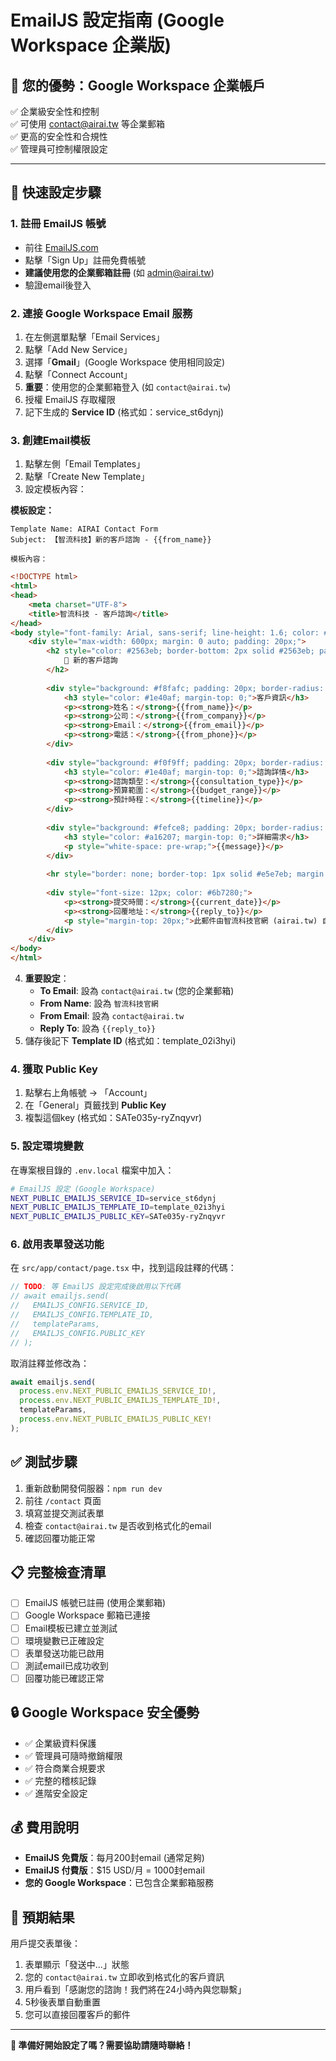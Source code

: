 # EmailJS 設定指南 (Google Workspace 企業版)

## 🏢 **您的優勢：Google Workspace 企業帳戶**
✅ 企業級安全性和控制  
✅ 可使用 contact@airai.tw 等企業郵箱  
✅ 更高的安全性和合規性  
✅ 管理員可控制權限設定  

---

## 🚀 快速設定步驟

### 1. 註冊 EmailJS 帳號
- 前往 [EmailJS.com](https://www.emailjs.com/)
- 點擊「Sign Up」註冊免費帳號
- **建議使用您的企業郵箱註冊** (如 admin@airai.tw)
- 驗證email後登入

### 2. 連接 Google Workspace Email 服務
1. 在左側選單點擊「Email Services」
2. 點擊「Add New Service」
3. 選擇「**Gmail**」(Google Workspace 使用相同設定)
4. 點擊「Connect Account」
5. **重要**：使用您的企業郵箱登入 (如 `contact@airai.tw`)
6. 授權 EmailJS 存取權限
7. 記下生成的 **Service ID** (格式如：service_st6dynj)

### 3. 創建Email模板
1. 點擊左側「Email Templates」
2. 點擊「Create New Template」  
3. 設定模板內容：

**模板設定：**
```
Template Name: AIRAI Contact Form
Subject: 【智流科技】新的客戶諮詢 - {{from_name}}

模板內容：
```

```html
<!DOCTYPE html>
<html>
<head>
    <meta charset="UTF-8">
    <title>智流科技 - 客戶諮詢</title>
</head>
<body style="font-family: Arial, sans-serif; line-height: 1.6; color: #333;">
    <div style="max-width: 600px; margin: 0 auto; padding: 20px;">
        <h2 style="color: #2563eb; border-bottom: 2px solid #2563eb; padding-bottom: 10px;">
            🚀 新的客戶諮詢
        </h2>
        
        <div style="background: #f8fafc; padding: 20px; border-radius: 8px; margin: 20px 0;">
            <h3 style="color: #1e40af; margin-top: 0;">客戶資訊</h3>
            <p><strong>姓名：</strong>{{from_name}}</p>
            <p><strong>公司：</strong>{{from_company}}</p>
            <p><strong>Email：</strong>{{from_email}}</p>
            <p><strong>電話：</strong>{{from_phone}}</p>
        </div>
        
        <div style="background: #f0f9ff; padding: 20px; border-radius: 8px; margin: 20px 0;">
            <h3 style="color: #1e40af; margin-top: 0;">諮詢詳情</h3>
            <p><strong>諮詢類型：</strong>{{consultation_type}}</p>
            <p><strong>預算範圍：</strong>{{budget_range}}</p>
            <p><strong>預計時程：</strong>{{timeline}}</p>
        </div>
        
        <div style="background: #fefce8; padding: 20px; border-radius: 8px; margin: 20px 0;">
            <h3 style="color: #a16207; margin-top: 0;">詳細需求</h3>
            <p style="white-space: pre-wrap;">{{message}}</p>
        </div>
        
        <hr style="border: none; border-top: 1px solid #e5e7eb; margin: 30px 0;">
        
        <div style="font-size: 12px; color: #6b7280;">
            <p><strong>提交時間：</strong>{{current_date}}</p>
            <p><strong>回覆地址：</strong>{{reply_to}}</p>
            <p style="margin-top: 20px;">此郵件由智流科技官網 (airai.tw) 自動發送</p>
        </div>
    </div>
</body>
</html>
```

4. **重要設定**：
   - **To Email**: 設為 `contact@airai.tw` (您的企業郵箱)
   - **From Name**: 設為 `智流科技官網`
   - **From Email**: 設為 `contact@airai.tw`
   - **Reply To**: 設為 `{{reply_to}}`
5. 儲存後記下 **Template ID** (格式如：template_02i3hyi)

### 4. 獲取 Public Key
1. 點擊右上角帳號 → 「Account」
2. 在「General」頁籤找到 **Public Key**
3. 複製這個key (格式如：SATe035y-ryZnqyvr)

### 5. 設定環境變數
在專案根目錄的 `.env.local` 檔案中加入：

```bash
# EmailJS 設定 (Google Workspace)
NEXT_PUBLIC_EMAILJS_SERVICE_ID=service_st6dynj
NEXT_PUBLIC_EMAILJS_TEMPLATE_ID=template_02i3hyi
NEXT_PUBLIC_EMAILJS_PUBLIC_KEY=SATe035y-ryZnqyvr
```

### 6. 啟用表單發送功能
在 `src/app/contact/page.tsx` 中，找到這段註釋的代碼：

```javascript
// TODO: 等 EmailJS 設定完成後啟用以下代碼
// await emailjs.send(
//   EMAILJS_CONFIG.SERVICE_ID, 
//   EMAILJS_CONFIG.TEMPLATE_ID, 
//   templateParams, 
//   EMAILJS_CONFIG.PUBLIC_KEY
// );
```

取消註釋並修改為：
```javascript
await emailjs.send(
  process.env.NEXT_PUBLIC_EMAILJS_SERVICE_ID!, 
  process.env.NEXT_PUBLIC_EMAILJS_TEMPLATE_ID!, 
  templateParams, 
  process.env.NEXT_PUBLIC_EMAILJS_PUBLIC_KEY!
);
```

## ✅ 測試步驟
1. 重新啟動開發伺服器：`npm run dev`
2. 前往 `/contact` 頁面
3. 填寫並提交測試表單
4. 檢查 `contact@airai.tw` 是否收到格式化的email
5. 確認回覆功能正常

## 📋 完整檢查清單
- [ ] EmailJS 帳號已註冊 (使用企業郵箱)
- [ ] Google Workspace 郵箱已連接
- [ ] Email模板已建立並測試
- [ ] 環境變數已正確設定
- [ ] 表單發送功能已啟用
- [ ] 測試email已成功收到
- [ ] 回覆功能已確認正常

## 🔒 **Google Workspace 安全優勢**
- ✅ 企業級資料保護
- ✅ 管理員可隨時撤銷權限
- ✅ 符合商業合規要求
- ✅ 完整的稽核記錄
- ✅ 進階安全設定

## 💰 費用說明
- **EmailJS 免費版**：每月200封email (通常足夠)
- **EmailJS 付費版**：$15 USD/月 = 1000封email
- **您的 Google Workspace**：已包含企業郵箱服務

## 🎯 預期結果
用戶提交表單後：
1. 表單顯示「發送中...」狀態
2. 您的 `contact@airai.tw` 立即收到格式化的客戶資訊
3. 用戶看到「感謝您的諮詢！我們將在24小時內與您聯繫」
4. 5秒後表單自動重置
5. 您可以直接回覆客戶的郵件

---
**🚀 準備好開始設定了嗎？需要協助請隨時聯絡！** 